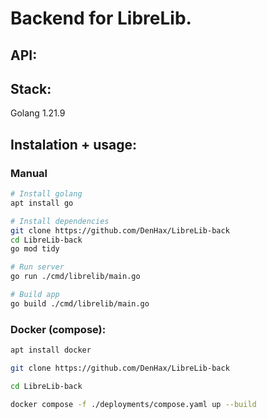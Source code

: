 # Backend for LibreLib.

## API:

## Stack:
Golang 1.21.9

## Instalation + usage:

### Manual

```bash
# Install golang
apt install go

# Install dependencies
git clone https://github.com/DenHax/LibreLib-back
cd LibreLib-back
go mod tidy

# Run server
go run ./cmd/librelib/main.go

# Build app
go build ./cmd/librelib/main.go 
```

### Docker (compose):
```bash
apt install docker

git clone https://github.com/DenHax/LibreLib-back

cd LibreLib-back

docker compose -f ./deployments/compose.yaml up --build
```
